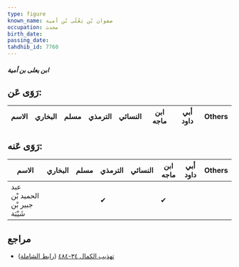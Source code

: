 ```yaml
---
type: figure
known_name: صفوان بْن يَعْلَى بْن أمية
occupation: محدث
birth_date:
passing_date:
tahdhib_id: 7760
---
```

##### ابن يعلى بن أمية

## رَوَى عَن:
| الاسم | البخاري | مسلم | الترمذي | النسائي | ابن ماجه | أبي داود | Others |
| ----- | ------- | ---- | ------- | ------- | -------- | -------- | ------ |
## رَوَى عَنه:
| الاسم                           | البخاري | مسلم | الترمذي | النسائي | ابن ماجه | أبي داود | Others |
| ------------------------------- | ------- | ---- | ------- | ------- | -------- | -------- | ------ |
| عبد الحميد بْن جبير بْن شَيْبَة |         |      | ✔       |         | ✔        |          |        |
## مراجع
- [تهذيب الكمال ٣٤-٤٨٤](obsidian://open?vault=Tahdhib-al-Kamal&file=Figures/٧٧٦٠-ابن%20يعلى%20بن%20أمية) ([رابط الشاملة](https://shamela.ws/book/3722/18601))